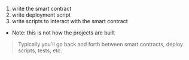 1. write the smart contract
2. write deployment script
3. write scripts to interact with the smart contract

- Note: this is not how the projects are built
> Typically you'll go back and forth between smart contracts, deploy scripts, tests, etc. 

